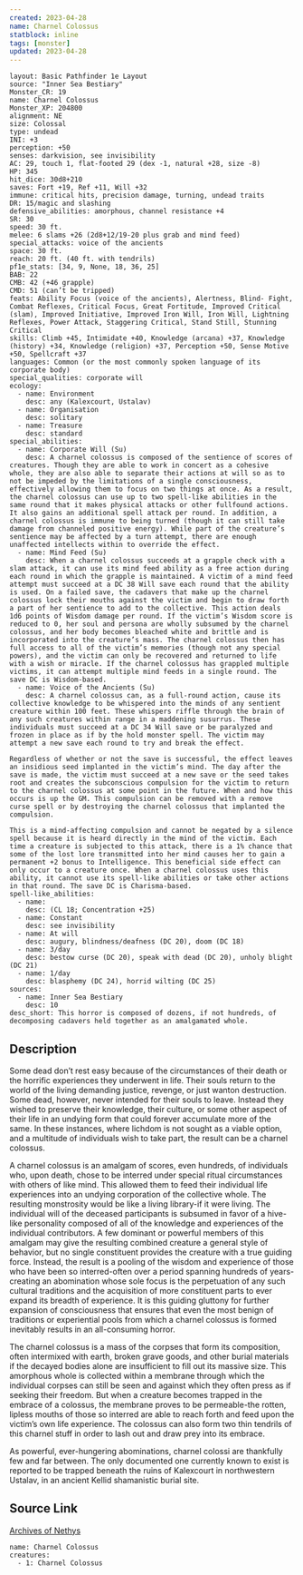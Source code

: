 ```yaml
---
created: 2023-04-28
name: Charnel Colossus
statblock: inline
tags: [monster]
updated: 2023-04-28
---
```

```statblock
layout: Basic Pathfinder 1e Layout
source: "Inner Sea Bestiary"
Monster_CR: 19
name: Charnel Colossus
Monster_XP: 204800
alignment: NE
size: Colossal
type: undead
INI: +3
perception: +50
senses: darkvision, see invisibility
AC: 29, touch 1, flat-footed 29 (dex -1, natural +28, size -8)
HP: 345
hit_dice: 30d8+210
saves: Fort +19, Ref +11, Will +32
immune: critical hits, precision damage, turning, undead traits
DR: 15/magic and slashing
defensive_abilities: amorphous, channel resistance +4
SR: 30
speed: 30 ft.
melee: 6 slams +26 (2d8+12/19-20 plus grab and mind feed)
special_attacks: voice of the ancients
space: 30 ft.
reach: 20 ft. (40 ft. with tendrils)
pf1e_stats: [34, 9, None, 18, 36, 25]
BAB: 22
CMB: 42 (+46 grapple)
CMD: 51 (can’t be tripped)
feats: Ability Focus (voice of the ancients), Alertness, Blind- Fight, Combat Reflexes, Critical Focus, Great Fortitude, Improved Critical (slam), Improved Initiative, Improved Iron Will, Iron Will, Lightning Reflexes, Power Attack, Staggering Critical, Stand Still, Stunning Critical
skills: Climb +45, Intimidate +40, Knowledge (arcana) +37, Knowledge (history) +34, Knowledge (religion) +37, Perception +50, Sense Motive +50, Spellcraft +37
languages: Common (or the most commonly spoken language of its corporate body)
special_qualities: corporate will
ecology:
  - name: Environment
    desc: any (Kalexcourt, Ustalav)
  - name: Organisation
    desc: solitary
  - name: Treasure
    desc: standard
special_abilities:
  - name: Corporate Will (Su)
    desc: A charnel colossus is composed of the sentience of scores of creatures. Though they are able to work in concert as a cohesive whole, they are also able to separate their actions at will so as to not be impeded by the limitations of a single consciousness, effectively allowing them to focus on two things at once. As a result, the charnel colossus can use up to two spell-like abilities in the same round that it makes physical attacks or other fullfound actions. It also gains an additional spell attack per round. In addition, a charnel colossus is immune to being turned (though it can still take damage from channeled positive energy). While part of the creature’s sentience may be affected by a turn attempt, there are enough unaffected intellects within to override the effect.
  - name: Mind Feed (Su)
    desc: When a charnel colossus succeeds at a grapple check with a slam attack, it can use its mind feed ability as a free action during each round in which the grapple is maintained. A victim of a mind feed attempt must succeed at a DC 38 Will save each round that the ability is used. On a failed save, the cadavers that make up the charnel colossus lock their mouths against the victim and begin to draw forth a part of her sentience to add to the collective. This action deals 1d6 points of Wisdom damage per round. If the victim’s Wisdom score is reduced to 0, her soul and persona are wholly subsumed by the charnel colossus, and her body becomes bleached white and brittle and is incorporated into the creature’s mass. The charnel colossus then has full access to all of the victim’s memories (though not any special powers), and the victim can only be recovered and returned to life with a wish or miracle. If the charnel colossus has grappled multiple victims, it can attempt multiple mind feeds in a single round. The save DC is Wisdom-based.
  - name: Voice of the Ancients (Su)
    desc: A charnel colossus can, as a full-round action, cause its collective knowledge to be whispered into the minds of any sentient creature within 100 feet. These whispers riffle through the brain of any such creatures within range in a maddening susurrus. These individuals must succeed at a DC 34 Will save or be paralyzed and frozen in place as if by the hold monster spell. The victim may attempt a new save each round to try and break the effect.

Regardless of whether or not the save is successful, the effect leaves an insidious seed implanted in the victim’s mind. The day after the save is made, the victim must succeed at a new save or the seed takes root and creates the subconscious compulsion for the victim to return to the charnel colossus at some point in the future. When and how this occurs is up the GM. This compulsion can be removed with a remove curse spell or by destroying the charnel colossus that implanted the compulsion.

This is a mind-affecting compulsion and cannot be negated by a silence spell because it is heard directly in the mind of the victim. Each time a creature is subjected to this attack, there is a 1% chance that some of the lost lore transmitted into her mind causes her to gain a permanent +2 bonus to Intelligence. This beneficial side effect can only occur to a creature once. When a charnel colossus uses this ability, it cannot use its spell-like abilities or take other actions in that round. The save DC is Charisma-based.
spell-like_abilities:
  - name:
    desc: (CL 18; Concentration +25)
  - name: Constant
    desc: see invisibility
  - name: At will
    desc: augury, blindness/deafness (DC 20), doom (DC 18)
  - name: 3/day
    desc: bestow curse (DC 20), speak with dead (DC 20), unholy blight (DC 21)
  - name: 1/day
    desc: blasphemy (DC 24), horrid wilting (DC 25)
sources:
  - name: Inner Sea Bestiary
    desc: 10
desc_short: This horror is composed of dozens, if not hundreds, of decomposing cadavers held together as an amalgamated whole.
```
## Description
Some dead don’t rest easy because of the circumstances of their death or the horrific experiences they underwent in life. Their souls return to the world of the living demanding justice, revenge, or just wanton destruction. Some dead, however, never intended for their souls to leave. Instead they wished to preserve their knowledge, their culture, or some other aspect of their life in an undying form that could forever accumulate more of the same. In these instances, where lichdom is not sought as a viable option, and a multitude of individuals wish to take part, the result can be a charnel colossus.

A charnel colossus is an amalgam of scores, even hundreds, of individuals who, upon death, chose to be interred under special ritual circumstances with others of like mind. This allowed them to feed their individual life experiences into an undying corporation of the collective whole. The resulting monstrosity would be like a living library-if it were living. The individual will of the deceased participants is subsumed in favor of a hive-like personality composed of all of the knowledge and experiences of the individual contributors. A few dominant or powerful members of this amalgam may give the resulting combined creature a general style of behavior, but no single constituent provides the creature with a true guiding force. Instead, the result is a pooling of the wisdom and experience of those who have been so interred-often over a period spanning hundreds of years-creating an abomination whose sole focus is the perpetuation of any such cultural traditions and the acquisition of more constituent parts to ever expand its breadth of experience. It is this guiding gluttony for further expansion of consciousness that ensures that even the most benign of traditions or experiential pools from which a charnel colossus is formed inevitably results in an all-consuming horror.

The charnel colossus is a mass of the corpses that form its composition, often intermixed with earth, broken grave goods, and other burial materials if the decayed bodies alone are insufficient to fill out its massive size. This amorphous whole is collected within a membrane through which the individual corpses can still be seen and against which they often press as if seeking their freedom. But when a creature becomes trapped in the embrace of a colossus, the membrane proves to be permeable-the rotten, lipless mouths of those so interred are able to reach forth and feed upon the victim’s own life experience. The colossus can also form two thin tendrils of this charnel stuff in order to lash out and draw prey into its embrace.

As powerful, ever-hungering abominations, charnel colossi are thankfully few and far between. The only documented one currently known to exist is reported to be trapped beneath the ruins of Kalexcourt in northwestern Ustalav, in an ancient Kellid shamanistic burial site.
## Source Link
[Archives of Nethys](https://aonprd.com/MonsterDisplay.aspx?ItemName=Charnel%20Colossus)
```encounter-table
name: Charnel Colossus
creatures:
  - 1: Charnel Colossus
```
